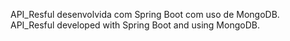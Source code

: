API_Resful desenvolvida com Spring Boot com uso de MongoDB.
API_Resful developed with Spring Boot and using MongoDB.

